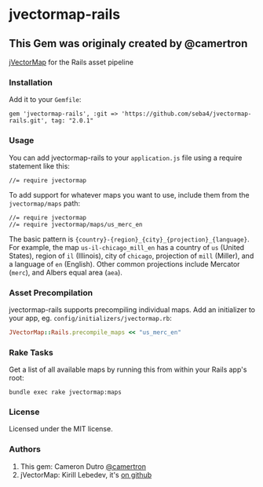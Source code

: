 jvectormap-rails
================

## This Gem was originaly created by @camertron

[jVectorMap](http://jvectormap.com/) for the Rails asset pipeline

### Installation

Add it to your `Gemfile`:
```
gem 'jvectormap-rails', :git => 'https://github.com/seba4/jvectormap-rails.git', tag: "2.0.1"
```

### Usage

You can add jvectormap-rails to your `application.js` file using a require statement like this:

```
//= require jvectormap
```

To add support for whatever maps you want to use, include them from the `jvectormap/maps` path:

```
//= require jvectormap
//= require jvectormap/maps/us_merc_en
```

The basic pattern is `{country}-{region}_{city}_{projection}_{language}`.  For example, the map `us-il-chicago_mill_en` has a country of `us` (United States), region of `il` (Illinois), city of `chicago`, projection of `mill` (Miller), and a language of `en` (English).  Other common projections include Mercator (`merc`), and Albers equal area (`aea`).

### Asset Precompilation

jvectormap-rails supports precompiling individual maps.  Add an initializer to your app, eg. `config/initializers/jvectormap.rb`:

```ruby
JVectorMap::Rails.precompile_maps << "us_merc_en"
```

### Rake Tasks

Get a list of all available maps by running this from within your Rails app's root:

```
bundle exec rake jvectormap:maps
```

### License

Licensed under the MIT license.

### Authors

1.  This gem: Cameron Dutro [@camertron](http://twitter.com/camertron)
2.  jVectorMap: Kirill Lebedev, it's [on github](https://github.com/bjornd/jvectormap)
